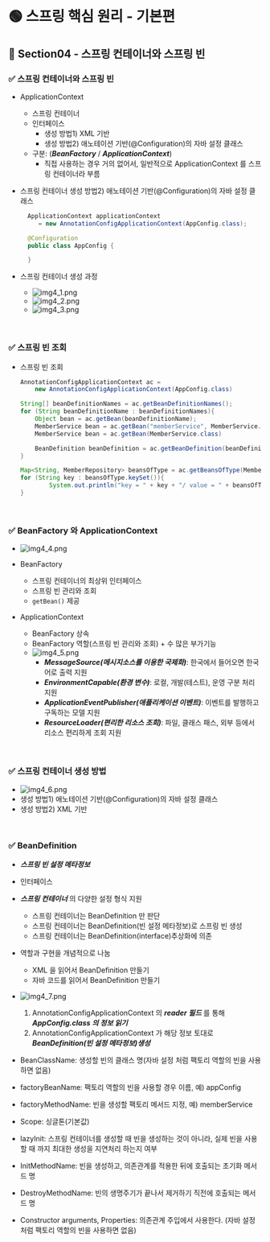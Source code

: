 # 🟢 스프링 핵심 원리 - 기본편

## 📄 Section04 - 스프링 컨테이너와 스프링 빈
### ✅ 스프링 컨테이너와 스프링 빈
- ApplicationContext
    - 스프링 컨테이너
    - 인터페이스
        - 생성 방법1) XML 기반
        - 생성 방법2) 애노테이션 기반(@Configuration)의 자바 설정 클래스
    - 구분: (**_BeanFactory_** / **_ApplicationContext_**)
        - 직접 사용하는 경우 거의 없어서, 일반적으로 ApplicationContext 를 스프링 컨테이너라 부름


- 스프링 컨테이너 생성 방법2) 애노테이션 기반(@Configuration)의 자바 설정 클래스
  ```java
    ApplicationContext applicationContext 
       = new AnnotationConfigApplicationContext(AppConfig.class);
  ```
  ```java
    @Configuration
    public class AppConfig {
  
    }
  ```


- 스프링 컨테이너 생성 과정
  - ![img4_1.png](file/img4_1.png)
  - ![img4_2.png](file/img4_2.png)
  - ![img4_3.png](file/img4_3.png)

<br/>

### ✅ 스프링 빈 조회
- 스프링 빈 조회
    ```java
    AnnotationConfigApplicationContext ac = 
        new AnnotationConfigApplicationContext(AppConfig.class)

    String[] beanDefinitionNames = ac.getBeanDefinitionNames();
    for (String beanDefinitionName : beanDefinitionNames){
        Object bean = ac.getBean(beanDefinitionName);
        MemberService bean = ac.getBean("memberService", MemberService.class)
        MemberService bean = ac.getBean(MemberService.class)
  
        BeanDefinition beanDefinition = ac.getBeanDefinition(beanDefinitionName);
    }
  
    Map<String, MemberRepository> beansOfType = ac.getBeansOfType(MemberRepository.class);
    for (String key : beansOfType.keySet()){
            System.out.println("key = " + key + "/ value = " + beansOfType.get(key));
    }
    ```

<br/>

### ✅ BeanFactory 와 ApplicationContext
- ![img4_4.png](file/img4_4.png)
- BeanFactory
  - 스프링 컨테이너의 최상위 인터페이스
  - 스프링 빈 관리와 조회
  - `getBean()` 제공


- ApplicationContext
  - BeanFactory 상속
  - BeanFactory 역할(스프링 빈 관리와 조회) + 수 많은 부가기능
  - ![img4_5.png](file/img4_5.png)
    - **_MessageSource(메시지소스를 이용한 국제화)_**: 한국에서 들어오면 한국어로 출력 지원
    - **_EnvironmentCapable(환경 변수)_**: 로컬, 개발(테스트), 운영 구분 처리 지원
    - **_ApplicationEventPublisher(애플리케이션 이벤트)_**: 이벤트를 발행하고 구독하는 모델 지원
    - **_ResourceLoader(편리한 리소스 조회)_**: 파일, 클래스 패스, 외부 등에서 리소스 편리하게 조회 지원

<br/>

### ✅ 스프링 컨테이너 생성 방법
- ![img4_6.png](file/img4_6.png)
- 생성 방법1) 애노테이션 기반(@Configuration)의 자바 설정 클래스
- 생성 방법2) XML 기반

<br/>

### ✅ BeanDefinition
- **_스프링 빈 설정 메타정보_**
- 인터페이스
- **_스프링 컨테이너_** 의 다양한 설정 형식 지원
  - 스프링 컨테이너는 BeanDefinition 만 판단
  - 스프링 컨테이너는 BeanDefinition(빈 설정 메타정보)로 스프링 빈 생성
  - 스프링 컨테이너는 BeanDefinition(interface)추상화에 의존
- 역할과 구현을 개념적으로 나눔
  - XML 을 읽어서 BeanDefinition 만들기
  - 자바 코드를 읽어서 BeanDefinition 만들기


- ![img4_7.png](file/img4_7.png)
  1. AnnotationConfigApplicationContext 의 **_reader 필드_** 를 통해<br> 
    **_AppConfig.class 의 정보 읽기_**
  2. AnnotationConfigApplicationContext 가 해당 정보 토대로<br>
    **_BeanDefinition(빈 설정 메타정보)생성_**


- BeanClassName: 생성할 빈의 클래스 명(자바 설정 처럼 팩토리 역할의 빈을 사용하면 없음)
- factoryBeanName: 팩토리 역할의 빈을 사용할 경우 이름, 예) appConfig 
- factoryMethodName: 빈을 생성할 팩토리 메서드 지정, 예) memberService 
- Scope: 싱글톤(기본값)
- lazyInit: 스프링 컨테이너를 생성할 때 빈을 생성하는 것이 아니라, 실제 빈을 사용할 때 까지 최대한
  생성을 지연처리 하는지 여부 
- InitMethodName: 빈을 생성하고, 의존관계를 적용한 뒤에 호출되는 초기화 메서드 명 
- DestroyMethodName: 빈의 생명주기가 끝나서 제거하기 직전에 호출되는 메서드 명 
- Constructor arguments, Properties: 의존관계 주입에서 사용한다. (자바 설정 처럼 팩토리 역할의
  빈을 사용하면 없음)